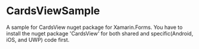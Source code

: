 # CardsViewSample
A sample for CardsView nuget package for Xamarin.Forms.
You have to install the nuget package 'CardsView' for both shared and specific(Android, iOS, and UWP) code first.
